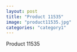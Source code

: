 ```yaml
---
layout: post
title: "Product 11535"
image: "product11535.jpg"
categories: "category1"
---
```

Product 11535
